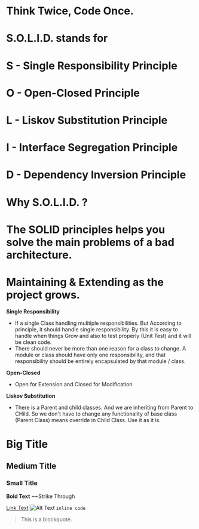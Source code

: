 # Think Twice, Code Once.
# S.O.L.I.D. stands for
 
# S - Single Responsibility Principle
# O - Open-Closed Principle
# L - Liskov Substitution Principle
# I - Interface Segregation Principle
# D - Dependency Inversion Principle


# Why S.O.L.I.D. ?
# The SOLID principles helps you solve the main problems of a bad architecture.
# Maintaining & Extending as the project grows.

**Single Responsibility**
- If a single Class handling mulitiple responsibilities. But According to principle, it should handle single responsibility. By this it is easy to handle when things Grow and also to test properly (Unit Test) and it will be clean code.
- There should never be more than one reason for a class to change. A module or class should have only one responsibility, and that responsibility should be entirely encapsulated by that module / class.

**Open-Closed**
- Open for Extension and Closed for Modification

**Liskov Substitution**
- There is a Parent and child classes. And we are inheriting from Parent to CHild. So we don't have to change any functionality of base class (Parent Class) means override in Child Class. Use it as it is.
























# Big Title
## Medium Title
### Small Title
**Bold Text**
~~Strike Through

[Link Text](http://example.com)
![Alt Text](image-url)
`inline code`
> This is a blockquote.


